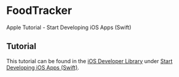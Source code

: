 # FoodTracker
Apple Tutorial - Start Developing iOS Apps (Swift)

## Tutorial

This tutorial can be found in the [iOS Developer Library](https://developer.apple.com/library/ios/navigation/) under [Start Developing iOS Apps (Swift)](https://developer.apple.com/library/ios/referencelibrary/GettingStarted/DevelopiOSAppsSwift/Lesson5.html#//apple_ref/doc/uid/TP40015214-CH19-SW1).
